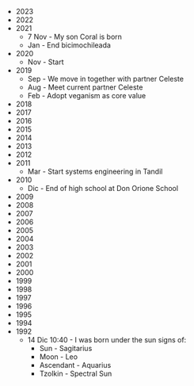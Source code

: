 - 2023
- 2022
- 2021
	- 7 Nov - My son Coral is born
	- Jan - End bicimochileada
- 2020
	- Nov - Start
- 2019
	- Sep - We move in together with partner Celeste
	- Aug - Meet current partner Celeste
	- Feb - Adopt veganism as core value
- 2018
- 2017
- 2016
- 2015
- 2014
- 2013
- 2012
- 2011
	- Mar - Start systems engineering in Tandil
- 2010
	- Dic - End of high school at Don Orione School
- 2009
- 2008
- 2007
- 2006
- 2005
- 2004
- 2003
- 2002
- 2001
- 2000
- 1999
- 1998
- 1997
- 1996
- 1995
- 1994
- 1992
	- 14 Dic 10:40 - I was born under the sun signs of:
		- Sun - Sagitarius
		- Moon - Leo
		- Ascendant - Aquarius
		- Tzolkin - Spectral Sun